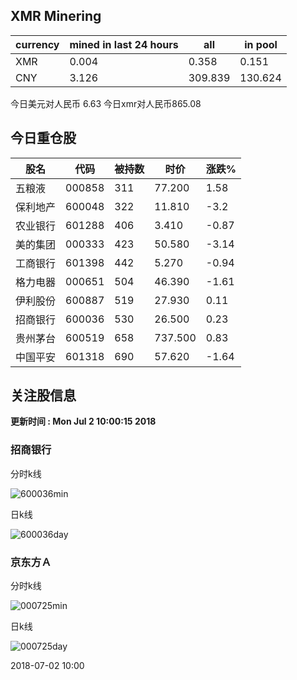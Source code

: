 ## XMR Minering

|currency|mined in last 24 hours|all|in pool|
|---|---|---|---|
|XMR|0.004|0.358|0.151|
|CNY|3.126|309.839|130.624|

今日美元对人民币 6.63	今日xmr对人民币865.08


## 今日重仓股 

|股名|代码|被持数|时价|涨跌%|
|---|---|---|---|---|
|五粮液|000858|311|77.200|1.58|
|保利地产|600048|322|11.810|-3.2|
|农业银行|601288|406|3.410|-0.87|
|美的集团|000333|423|50.580|-3.14|
|工商银行|601398|442|5.270|-0.94|
|格力电器|000651|504|46.390|-1.61|
|伊利股份|600887|519|27.930|0.11|
|招商银行|600036|530|26.500|0.23|
|贵州茅台|600519|658|737.500|0.83|
|中国平安|601318|690|57.620|-1.64|

## 关注股信息
**更新时间 : Mon Jul  2 10:00:15 2018**
### 招商银行 
分时k线

![600036min](http://image.sinajs.cn/newchart/min/n/sh600036.gif)

日k线

![600036day](http://image.sinajs.cn/newchart/daily/n/sh600036.gif)

### 京东方Ａ 
分时k线

![000725min](http://image.sinajs.cn/newchart/min/n/sz000725.gif)

日k线

![000725day](http://image.sinajs.cn/newchart/daily/n/sz000725.gif)

2018-07-02 10:00